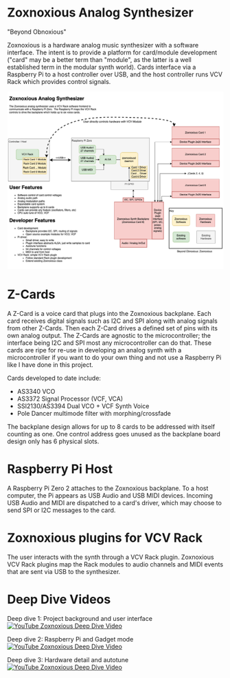 # Zoxnoxious Analog Synthesizer #

"Beyond Obnoxious"

Zoxnoxious is a hardware analog music synthesizer with a software interface.  The intent is to provide a platform for card/module development ("card" may be a better term than "module", as the latter is a well established term in the modular synth world).  Cards interface via a Raspberry Pi to a host controller over USB, and the host controller runs VCV Rack which provides control signals.


![Zonoxious Block Diagram](zoxnoxious.png)

# Z-Cards #

A Z-Card is a voice card that plugs into the Zoxnoxious backplane.  Each card receives digital signals such as I2C and SPI along with analog signals from other Z-Cards.  Then each Z-Card drives a defined set of pins with its own analog output.  The Z-Cards are agnostic to the microcontroller; the interface being I2C and SPI most any microcontroller can do that.  These cards are ripe for re-use in developing an analog synth with a microcontroller if you want to do your own thing and not use a Raspberry Pi like I have done in this project.

Cards developed to date include:

* AS3340 VCO
* AS3372 Signal Processor (VCF, VCA)
* SSI2130/AS3394 Dual VCO + VCF Synth Voice
* Pole Dancer multimode filter with morphing/crossfade

The backplane design allows for up to 8 cards to be addressed with itself counting as one.  One control address goes unused as the backplane board design only has 6 physical slots.

# Raspberry Pi Host #

A Raspberry Pi Zero 2 attaches to the Zoxnoxious backplane.  To a host computer, the Pi appears as USB Audio and USB MIDI devices.  Incoming USB Audio and MIDI are dispatched to a card's driver, which may choose to send SPI or I2C messages to the card.


# Zoxnoxious plugins for VCV Rack #

The user interacts with the synth through a VCV Rack plugin.  Zoxnoxious VCV Rack plugins map the Rack modules to audio channels and MIDI events that are sent via USB to the synthesizer.

# Deep Dive Videos

Deep dive 1: Project background and user interface
[![YouTube Zoxnoxious Deep Dive Video](https://img.youtube.com/vi/LsGcW3EjFYo/sddefault.jpg)](https://www.youtube.com/watch?v=LsGcW3EjFYo)

Deep dive 2: Raspberry Pi and Gadget mode
[![YouTube Zoxnoxious Deep Dive Video](https://img.youtube.com/vi/pGoO3mSk7ao/sddefault.jpg)](https://www.youtube.com/watch?v=pGoO3mSk7ao)

Deep dive 3: Hardware detail and autotune
[![YouTube Zoxnoxious Deep Dive Video](https://img.youtube.com/vi/C-MREijqNOM/sddefault.jpg)](https://www.youtube.com/watch?v=C-MREijqNOM)

